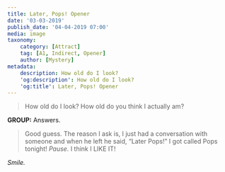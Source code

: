 ```yaml
---
title: Later, Pops! Opener
date: '03-03-2019'
publish_date: '04-04-2019 07:00'
media: image
taxonomy:
    category: [Attract]
    tag: [A1, Indirect, Opener]
    author: [Mystery]
metadata:
    description: How old do I look?
    'og:description': How old do I look?
    'og:title': Later, Pops! Opener
---
```


> How old do I look? How old do you think I actually am?

**GROUP:** Answers.

> Good guess. The reason I ask is, I just had a conversation with someone and when he left he said, “Later Pops!” I got called Pops tonight! _Pause._ I think I LIKE IT!

*Smile.*